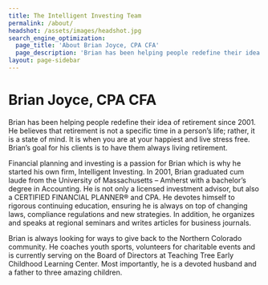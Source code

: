 ```yaml
---
title: The Intelligent Investing Team
permalink: /about/
headshot: /assets/images/headshot.jpg
search_engine_optimization:
  page_title: 'About Brian Joyce, CPA CFA'
  page_description: 'Brian has been helping people redefine their idea of retirement since 2001.  He believes that retirement is not a specific time in a person’s life; rather, it is a state of mind.'
layout: page-sidebar
---
```



# Brian Joyce, CPA CFA

Brian has been helping people redefine their idea of retirement since 2001.  He believes that retirement is not a specific time in a person’s life; rather, it is a state of mind.  It is when you are at your happiest and live stress free.  Brian’s goal for his clients is to have them always living retirement.

Financial planning and investing is a passion for Brian which is why he started his own firm, Intelligent Investing.  In 2001, Brian graduated cum laude from the University of Massachusetts – Amherst with a bachelor’s degree in Accounting.  He is not only a licensed investment advisor, but also a CERTIFIED FINANCIAL PLANNER® and CPA.  He devotes himself to rigorous continuing education, ensuring he is always on top of changing laws, compliance regulations and new strategies.  In addition, he organizes and speaks at regional seminars and writes articles for business journals.

Brian is always looking for ways to give back to the Northern Colorado community.  He coaches youth sports, volunteers for charitable events and is currently serving on the Board of Directors at Teaching Tree Early Childhood Learning Center.  Most importantly, he is a devoted husband and a father to three amazing children.
